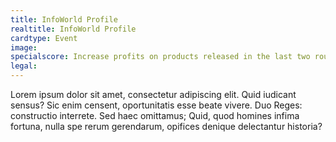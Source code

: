 ```yaml
---
title: InfoWorld Profile
realtitle: InfoWorld Profile
cardtype: Event
image: 
specialscore: Increase profits on products released in the last two rounds by 1 for 1 turn and loyalty by 1.
legal: 
---
```

Lorem ipsum dolor sit amet, consectetur adipiscing elit. Quid iudicant sensus? Sic enim censent, oportunitatis esse beate vivere. Duo Reges: constructio interrete. Sed haec omittamus; Quid, quod homines infima fortuna, nulla spe rerum gerendarum, opifices denique delectantur historia?

